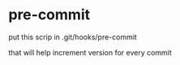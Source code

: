 pre-commit
==========

put this scrip in .git/hooks/pre-commit

that will help increment version for every commit
